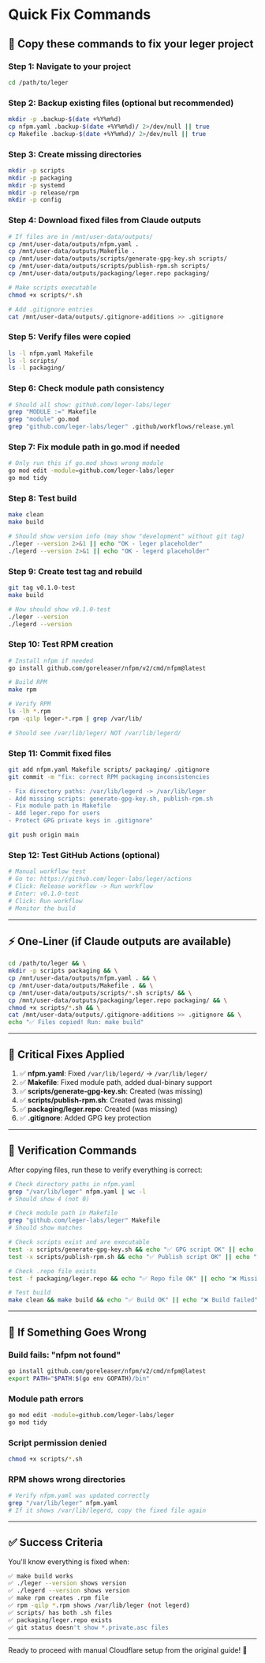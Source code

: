 # Quick Fix Commands

## 🚀 Copy these commands to fix your leger project

### Step 1: Navigate to your project
```bash
cd /path/to/leger
```

### Step 2: Backup existing files (optional but recommended)
```bash
mkdir -p .backup-$(date +%Y%m%d)
cp nfpm.yaml .backup-$(date +%Y%m%d)/ 2>/dev/null || true
cp Makefile .backup-$(date +%Y%m%d)/ 2>/dev/null || true
```

### Step 3: Create missing directories
```bash
mkdir -p scripts
mkdir -p packaging
mkdir -p systemd
mkdir -p release/rpm
mkdir -p config
```

### Step 4: Download fixed files from Claude outputs
```bash
# If files are in /mnt/user-data/outputs/
cp /mnt/user-data/outputs/nfpm.yaml .
cp /mnt/user-data/outputs/Makefile .
cp /mnt/user-data/outputs/scripts/generate-gpg-key.sh scripts/
cp /mnt/user-data/outputs/scripts/publish-rpm.sh scripts/
cp /mnt/user-data/outputs/packaging/leger.repo packaging/

# Make scripts executable
chmod +x scripts/*.sh

# Add .gitignore entries
cat /mnt/user-data/outputs/.gitignore-additions >> .gitignore
```

### Step 5: Verify files were copied
```bash
ls -l nfpm.yaml Makefile
ls -l scripts/
ls -l packaging/
```

### Step 6: Check module path consistency
```bash
# Should all show: github.com/leger-labs/leger
grep "MODULE :=" Makefile
grep "module" go.mod
grep "github.com/leger-labs/leger" .github/workflows/release.yml
```

### Step 7: Fix module path in go.mod if needed
```bash
# Only run this if go.mod shows wrong module
go mod edit -module=github.com/leger-labs/leger
go mod tidy
```

### Step 8: Test build
```bash
make clean
make build

# Should show version info (may show "development" without git tag)
./leger --version 2>&1 || echo "OK - leger placeholder"
./legerd --version 2>&1 || echo "OK - legerd placeholder"
```

### Step 9: Create test tag and rebuild
```bash
git tag v0.1.0-test
make build

# Now should show v0.1.0-test
./leger --version
./legerd --version
```

### Step 10: Test RPM creation
```bash
# Install nfpm if needed
go install github.com/goreleaser/nfpm/v2/cmd/nfpm@latest

# Build RPM
make rpm

# Verify RPM
ls -lh *.rpm
rpm -qilp leger-*.rpm | grep /var/lib/

# Should see /var/lib/leger/ NOT /var/lib/legerd/
```

### Step 11: Commit fixed files
```bash
git add nfpm.yaml Makefile scripts/ packaging/ .gitignore
git commit -m "fix: correct RPM packaging inconsistencies

- Fix directory paths: /var/lib/legerd -> /var/lib/leger
- Add missing scripts: generate-gpg-key.sh, publish-rpm.sh
- Fix module path in Makefile
- Add leger.repo for users
- Protect GPG private keys in .gitignore"

git push origin main
```

### Step 12: Test GitHub Actions (optional)
```bash
# Manual workflow test
# Go to: https://github.com/leger-labs/leger/actions
# Click: Release workflow -> Run workflow
# Enter: v0.1.0-test
# Click: Run workflow
# Monitor the build
```

---

## ⚡ One-Liner (if Claude outputs are available)

```bash
cd /path/to/leger && \
mkdir -p scripts packaging && \
cp /mnt/user-data/outputs/nfpm.yaml . && \
cp /mnt/user-data/outputs/Makefile . && \
cp /mnt/user-data/outputs/scripts/*.sh scripts/ && \
cp /mnt/user-data/outputs/packaging/leger.repo packaging/ && \
chmod +x scripts/*.sh && \
cat /mnt/user-data/outputs/.gitignore-additions >> .gitignore && \
echo "✅ Files copied! Run: make build"
```

---

## 📝 Critical Fixes Applied

1. ✅ **nfpm.yaml**: Fixed `/var/lib/legerd/` → `/var/lib/leger/`
2. ✅ **Makefile**: Fixed module path, added dual-binary support
3. ✅ **scripts/generate-gpg-key.sh**: Created (was missing)
4. ✅ **scripts/publish-rpm.sh**: Created (was missing)
5. ✅ **packaging/leger.repo**: Created (was missing)
6. ✅ **.gitignore**: Added GPG key protection

---

## 🎯 Verification Commands

After copying files, run these to verify everything is correct:

```bash
# Check directory paths in nfpm.yaml
grep "/var/lib/leger" nfpm.yaml | wc -l
# Should show 4 (not 0)

# Check module path in Makefile
grep "github.com/leger-labs/leger" Makefile
# Should show matches

# Check scripts exist and are executable
test -x scripts/generate-gpg-key.sh && echo "✅ GPG script OK" || echo "❌ Missing"
test -x scripts/publish-rpm.sh && echo "✅ Publish script OK" || echo "❌ Missing"

# Check .repo file exists
test -f packaging/leger.repo && echo "✅ Repo file OK" || echo "❌ Missing"

# Test build
make clean && make build && echo "✅ Build OK" || echo "❌ Build failed"
```

---

## 🚨 If Something Goes Wrong

### Build fails: "nfpm not found"
```bash
go install github.com/goreleaser/nfpm/v2/cmd/nfpm@latest
export PATH="$PATH:$(go env GOPATH)/bin"
```

### Module path errors
```bash
go mod edit -module=github.com/leger-labs/leger
go mod tidy
```

### Script permission denied
```bash
chmod +x scripts/*.sh
```

### RPM shows wrong directories
```bash
# Verify nfpm.yaml was updated correctly
grep "/var/lib/leger" nfpm.yaml
# If it shows /var/lib/legerd, copy the fixed file again
```

---

## ✅ Success Criteria

You'll know everything is fixed when:

```bash
✅ make build works
✅ ./leger --version shows version
✅ ./legerd --version shows version
✅ make rpm creates .rpm file
✅ rpm -qilp *.rpm shows /var/lib/leger (not legerd)
✅ scripts/ has both .sh files
✅ packaging/leger.repo exists
✅ git status doesn't show *.private.asc files
```

---

Ready to proceed with manual Cloudflare setup from the original guide! 🎉
